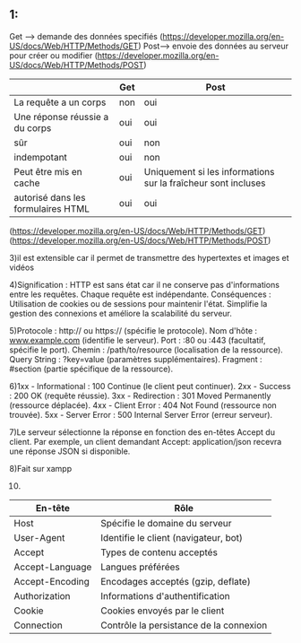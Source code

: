 ## 1:
Get --> demande des données specifiés (https://developer.mozilla.org/en-US/docs/Web/HTTP/Methods/GET)
Post--> envoie des données au serveur pour créer ou modifier (https://developer.mozilla.org/en-US/docs/Web/HTTP/Methods/POST)


  |   | Get | Post |
  | ---|---|---|
  | La requête a un corps | non | oui |
  | Une réponse réussie a du corps | oui | oui |
  | sûr | oui | non |
  | indempotant | oui | non |
  | Peut être mis en cache | oui | Uniquement si les informations sur la fraîcheur sont incluses |
  | autorisé dans les formulaires HTML | oui | oui |


(https://developer.mozilla.org/en-US/docs/Web/HTTP/Methods/GET)
(https://developer.mozilla.org/en-US/docs/Web/HTTP/Methods/POST)


3)il est extensible car il permet de transmettre des hypertextes et images et vidéos


4)Signification : HTTP est sans état car il ne conserve pas d'informations entre les requêtes. Chaque requête est indépendante.
Conséquences : Utilisation de cookies ou de sessions pour maintenir l'état. Simplifie la gestion des connexions et améliore la scalabilité du serveur.


5)Protocole : http:// ou https:// (spécifie le protocole).
Nom d'hôte : www.example.com (identifie le serveur).
Port : :80 ou :443 (facultatif, spécifie le port).
Chemin : /path/to/resource (localisation de la ressource).
Query String : ?key=value (paramètres supplémentaires).
Fragment : #section (partie spécifique de la ressource).


6)1xx - Informational : 100 Continue (le client peut continuer).
2xx - Success : 200 OK (requête réussie).
3xx - Redirection : 301 Moved Permanently (ressource déplacée).
4xx - Client Error : 404 Not Found (ressource non trouvée).
5xx - Server Error : 500 Internal Server Error (erreur serveur).


7)Le serveur sélectionne la réponse en fonction des en-têtes Accept du client. Par exemple, un client demandant Accept: application/json recevra une réponse JSON si disponible.

8)Fait sur xampp

10)
| En-tête | Rôle |
| --- | --- |
| Host |	Spécifie le domaine du serveur |
| User-Agent |	Identifie le client (navigateur, bot)|
| Accept |	Types de contenu acceptés |
| Accept-Language |	Langues préférées |
| Accept-Encoding |	Encodages acceptés (gzip, deflate) |
| Authorization |	Informations d'authentification |
| Cookie |	Cookies envoyés par le client |
|Connection |	Contrôle la persistance de la connexion |
